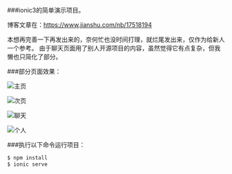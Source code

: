 ###ionic3的简单演示项目。

博客文章在：https://www.jianshu.com/nb/17518194

本想再完善一下再发出来的，奈何忙也没时间打理，就烂尾发出来，仅作为给新人一个参考。
由于聊天页面用了别人开源项目的内容，虽然觉得它有点复杂，但我懒也只简化了部分。

###部分页面效果：

![主页](https://github.com/woodstream/appetite/blob/master/src/assets/imgs/screenshot/home.png)

![次页](https://github.com/woodstream/appetite/blob/master/src/assets/imgs/screenshot/second.png)

![聊天](https://github.com/woodstream/appetite/blob/master/src/assets/imgs/screenshot/chat.png)

![个人](https://github.com/woodstream/appetite/blob/master/src/assets/imgs/screenshot/person.png)

###执行以下命令运行项目：

```bash
$ npm install
$ ionic serve
```

